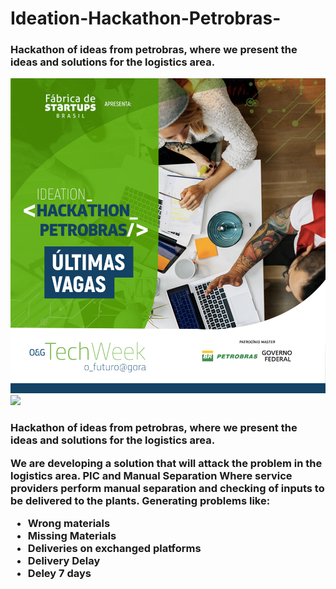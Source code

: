 # Ideation-Hackathon-Petrobras-
<h3>Hackathon of ideas from petrobras, where we present the ideas and solutions for the logistics area.</h3>

![](Pics/ideation.png)
![](header01.png)

<h3>Hackathon of ideas from petrobras, where we present the ideas and solutions for the logistics area.

We are developing a solution that will attack the problem in the logistics area.
PIC and Manual Separation
Where service providers perform manual separation and checking of inputs to be delivered to the plants. Generating problems like:
- Wrong materials
- Missing Materials
- Deliveries on exchanged platforms
- Delivery Delay
- Deley 7 days<h3>